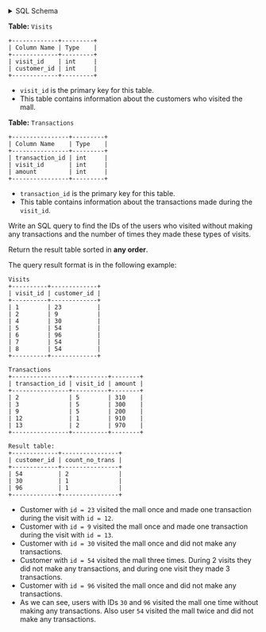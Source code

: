 <details>
<summary> SQL Schema</summary>

```sql
DROP TABLE IF EXISTS Visits;

CREATE TABLE IF NOT EXISTS
  Visits (visit_id int, customer_id int);

INSERT INTO
  Visits (visit_id, customer_id)
VALUES
  ('1', '23'),
  ('2', '9'),
  ('4', '30'),
  ('5', '54'),
  ('6', '96'),
  ('7', '54'),
  ('8', '54');


DROP TABLE IF EXISTS Transactions;

CREATE TABLE IF NOT EXISTS
  Transactions (transaction_id int, visit_id int, amount int);

INSERT INTO
  Transactions (transaction_id, visit_id, amount)
VALUES
  ('2', '5', '310'),
  ('3', '5', '300'),
  ('9', '5', '200'),
  ('12', '1', '910'),
  ('13', '2', '970');
```

</details>

**Table:** `Visits`

```
+-------------+---------+
| Column Name | Type    |
+-------------+---------+
| visit_id    | int     |
| customer_id | int     |
+-------------+---------+
```

- `visit_id` is the primary key for this table.
- This table contains information about the customers who visited the mall.

**Table:** `Transactions`

```
+----------------+---------+
| Column Name    | Type    |
+----------------+---------+
| transaction_id | int     |
| visit_id       | int     |
| amount         | int     |
+----------------+---------+
```

- `transaction_id` is the primary key for this table.
- This table contains information about the transactions made during the `visit_id`.

Write an SQL query to find the IDs of the users who visited without making any transactions and the number of times they made these types of visits.

Return the result table sorted in **any order**.

The query result format is in the following example:

```
Visits
+----------+-------------+
| visit_id | customer_id |
+----------+-------------+
| 1        | 23          |
| 2        | 9           |
| 4        | 30          |
| 5        | 54          |
| 6        | 96          |
| 7        | 54          |
| 8        | 54          |
+----------+-------------+

Transactions
+----------------+----------+--------+
| transaction_id | visit_id | amount |
+----------------+----------+--------+
| 2              | 5        | 310    |
| 3              | 5        | 300    |
| 9              | 5        | 200    |
| 12             | 1        | 910    |
| 13             | 2        | 970    |
+----------------+----------+--------+

Result table:
+-------------+----------------+
| customer_id | count_no_trans |
+-------------+----------------+
| 54          | 2              |
| 30          | 1              |
| 96          | 1              |
+-------------+----------------+
```

- Customer with `id = 23` visited the mall once and made one transaction during the visit with `id = 12`.
- Customer with `id = 9` visited the mall once and made one transaction during the visit with `id = 13`.
- Customer with `id = 30` visited the mall once and did not make any transactions.
- Customer with `id = 54` visited the mall three times. During 2 visits they did not make any transactions, and during one visit they made 3 transactions.
- Customer with `id = 96` visited the mall once and did not make any transactions.
- As we can see, users with IDs `30` and `96` visited the mall one time without making any transactions. Also user `54` visited the mall twice and did not make any transactions.